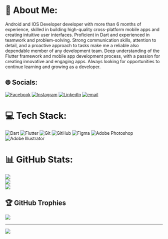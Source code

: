 # 💫 About Me:
Android and IOS Developer developer with more than 6 months of experience, skilled in building high-quality cross-platform mobile apps and creating intuitive user interfaces. Proficient in Dart and experienced in teamwork and problem-solving. Strong communication skills, attention to detail, and a proactive approach to tasks make me a reliable also dependable member of any development team. Deep understanding of the Flutter framework and mobile app development process, with a passion for creating innovative and engaging apps. Always looking for opportunities to continue learning and growing as a developer.


## 🌐 Socials:
[![Facebook](https://img.shields.io/badge/Facebook-%231877F2.svg?logo=Facebook&logoColor=white)](https://facebook.com/https://www.facebook.com/shaon.das.000) [![Instagram](https://img.shields.io/badge/Instagram-%23E4405F.svg?logo=Instagram&logoColor=white)](https://instagram.com/shaon0022) [![LinkedIn](https://img.shields.io/badge/LinkedIn-%230077B5.svg?logo=linkedin&logoColor=white)](https://linkedin.com/in/https://www.linkedin.com/in/shaon-das-b90aa0339/) [![email](https://img.shields.io/badge/Email-D14836?logo=gmail&logoColor=white)](mailto:shaondas675@gmail.com) 

# 💻 Tech Stack:
![Dart](https://img.shields.io/badge/dart-%230175C2.svg?style=for-the-badge&logo=dart&logoColor=white) ![Flutter](https://img.shields.io/badge/Flutter-%2302569B.svg?style=for-the-badge&logo=Flutter&logoColor=white) ![Git](https://img.shields.io/badge/git-%23F05033.svg?style=for-the-badge&logo=git&logoColor=white) ![GitHub](https://img.shields.io/badge/github-%23121011.svg?style=for-the-badge&logo=github&logoColor=white) ![Figma](https://img.shields.io/badge/figma-%23F24E1E.svg?style=for-the-badge&logo=figma&logoColor=white) ![Adobe Photoshop](https://img.shields.io/badge/adobe%20photoshop-%2331A8FF.svg?style=for-the-badge&logo=adobe%20photoshop&logoColor=white) ![Adobe Illustrator](https://img.shields.io/badge/adobe%20illustrator-%23FF9A00.svg?style=for-the-badge&logo=adobe%20illustrator&logoColor=white)
# 📊 GitHub Stats:
![](https://github-readme-stats.vercel.app/api?username=ShaonDas1&theme=radical&hide_border=false&include_all_commits=true&count_private=true)<br/>
![](https://nirzak-streak-stats.vercel.app/?user=ShaonDas1&theme=radical&hide_border=false)<br/>
![](https://github-readme-stats.vercel.app/api/top-langs/?username=ShaonDas1&theme=radical&hide_border=false&include_all_commits=true&count_private=true&layout=compact)

## 🏆 GitHub Trophies
![](https://github-profile-trophy.vercel.app/?username=ShaonDas1&theme=radical&no-frame=false&no-bg=false&margin-w=4)

---
[![](https://visitcount.itsvg.in/api?id=ShaonDas1&icon=0&color=0)](https://visitcount.itsvg.in)

<!-- Proudly created with GPRM ( https://gprm.itsvg.in ) -->
